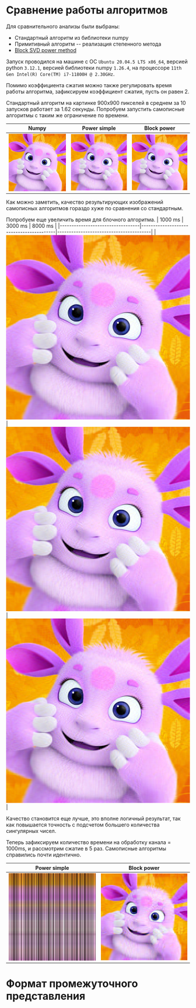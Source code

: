 # Сравнение работы алгоритмов 
Для сравнительного анализы были выбраны:
+ Стандартный алгоритм из библиотеки numpy 
+ Примитивный алгоритм -- реализация степенного метода
+ [Block SVD power method](https://www.degruyter.com/document/doi/10.1515/jisys-2018-0034/html)

Запуск проводился на машине с ОС `Ubuntu 20.04.5 LTS x86_64`, версией python `3.12.1`, версией библиотеки numpy `1.26.4`, на процессоре ``11th Gen Intel(R) Core(TM) i7-11800H @ 2.30GHz``.

Помимо коэффициента сжатия можно также регулировать время работы алгоритма, зафиксируем коэффициент сжатия, пусть он равен 2.

Стандартный алгоритм на картинке 900х900 пикселей в среднем за 10 запусков работает за 1.62 секунды. Попробуем запустить самописные алгоритмы с таким же ограничение по времени.


| Numpy                            | Power simple                            | Block power                            |
|----------------------------------|-----------------------------------------|----------------------------------------|
| ![](img/numpy_2_ogr.bmp) | ![](img/simple_2_ogr.bmp) | ![](img/advanced_2_ogr.bmp) |

Как можно заметить, качество результирующих изображений самописных алгоритмов гораздо хуже по сравнения со стандартным.

Попробуем еще увеличить время для блочного алгоритма.
| 1000 ms                          | 3000 ms                           | 8000 ms                           |
|----------------------------------|-----------------------------------------|----------------------------------------|
| ![](img/advanced_2_ogr.bmp) | ![](img/adv_t_1.bmp) | ![](img/adv_t_2.bmp) |

Качество становится еще лучше, это вполне логичный результат, так как повышается точность с подсчетом большего количества сингулярных чисел.

Теперь зафиксируем количество времени на обработку канала = 1000ms, и рассмотрим сжатие в 5 раз. Самописные алгоритмы справились почти идентично.

| Power simple                            | Block power                            |
|-----------------------------------------|----------------------------------------|
| ![](img/simple_5.bmp) | ![](img/adv_5.bmp) |
 
# Формат промежуточного представления

